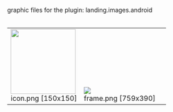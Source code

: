 graphic files for the plugin: landing.images.android<br>
<br>
<table>
	<tr valign="bottom">
		<td><img src="https://raw.githubusercontent.com/zuckung/endless-sky-plugins/refs/heads/main/myplugins/landing.images.android/icon.png width="150" height="150"><br>
		icon.png [150x150]</td>
		<td><img src="https://raw.githubusercontent.com/zuckung/endless-sky-plugins/refs/heads/main/myplugins/landing.images.android/images/ui/frame.png width="200"><br>
		frame.png [759x390]</td>
		<td></td>
	</tr>
</table>
